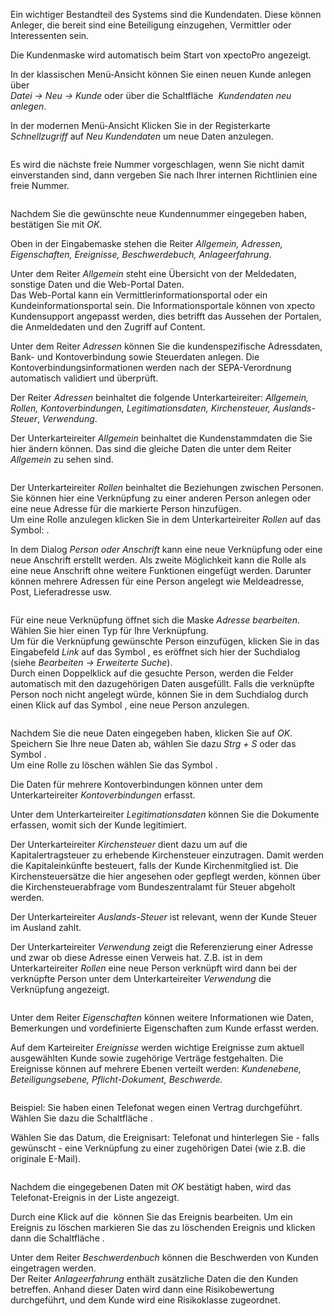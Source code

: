 <!DOCTYPE html>
<html>
<head>
<meta charset="utf-8">
<meta name="viewport" content="width=device-width, initial-scale=1.0">
<title>200_Kundendaten.md</title>
<link rel="stylesheet" href="https://stackedit.io/res-min/themes/base.css" />
<script type="text/javascript" src="https://cdn.mathjax.org/mathjax/latest/MathJax.js?config=TeX-AMS_HTML"></script>
</head>
<body><div class="container"><p>Ein wichtiger Bestandteil des Systems sind die Kundendaten. Diese können Anleger, die bereit sind eine Beteiligung einzugehen, Vermittler oder Interessenten sein. </p>

<p>Die Kundenmaske wird automatisch beim Start von xpectoPro angezeigt. </p>

<p>In der klassischen Menü-Ansicht können Sie einen neuen Kunde anlegen über  <br>
 <em>Datei → Neu → Kunde</em> oder über die Schaltfläche <img src="http://xpecto.github.io/docs/img/img_1461145344584.png" alt="" title=""> <em>Kundendaten neu anlegen</em>.</p>

<p>In der modernen Menü-Ansicht Klicken Sie in der Registerkarte <em>Schnellzugriff</em> auf <em>Neu</em> <em>Kundendaten</em> um neue Daten anzulegen.</p>

<p><img src="http://xpecto.github.io/docs/img/img_1461138567329.png" alt="" title=""></p>

<p>Es wird die nächste freie Nummer vorgeschlagen, wenn Sie nicht damit einverstanden sind, dann vergeben Sie nach Ihrer internen Richtlinien eine freie Nummer. </p>

<p><img src="http://xpecto.github.io/docs/img/img_1461146426293.png" alt="" title=""></p>

<p>Nachdem Sie die gewünschte neue Kundennummer eingegeben haben, bestätigen Sie mit <em>OK</em>. </p>

<p>Oben in der Eingabemaske stehen die Reiter <em>Allgemein, Adressen, Eigenschaften, Ereignisse, Beschwerdebuch, Anlageerfahrung</em>.</p>

<p>Unter dem Reiter <em>Allgemein</em> steht eine Übersicht von der Meldedaten, sonstige Daten und die Web-Portal Daten.  <br>
Das Web-Portal kann ein Vermittlerinformationsportal oder ein Kundeinformationsportal sein. Die Informationsportale können von xpecto Kundensupport angepasst werden, dies betrifft das Aussehen der  Portalen, die Anmeldedaten und den Zugriff auf Content. </p>

<p>Unter dem Reiter <em>Adressen</em> können Sie die kundenspezifische Adressdaten, Bank- und Kontoverbindung sowie Steuerdaten anlegen. Die Kontoverbindungsinformationen werden nach der SEPA-Verordnung automatisch validiert und überprüft.  </p>

<p>Der Reiter <em>Adressen</em> beinhaltet die folgende Unterkarteireiter: <em>Allgemein, Rollen, Kontoverbindungen, Legitimationsdaten, Kirchensteuer, Auslands-Steuer</em>, <em>Verwendung</em>.</p>

<p>Der Unterkarteireiter <em>Allgemein</em> beinhaltet die Kundenstammdaten die Sie hier ändern können. Das sind die gleiche Daten die unter dem Reiter <em>Allgemein</em> zu sehen sind.</p>

<p><img src="http://xpecto.github.io/docs/img/img_1461146656342.png" alt="" title=""></p>

<p>Der Unterkarteireiter <em>Rollen</em> beinhaltet die Beziehungen zwischen Personen. Sie können hier eine Verknüpfung zu einer anderen Person anlegen oder eine neue Adresse für die markierte Person hinzufügen.  <br>
Um eine Rolle anzulegen klicken Sie in dem Unterkarteireiter <em>Rollen</em> auf das Symbol:  <img src="http://xpecto.github.io/docs/img/img_1461148742133.png" alt="" title="">. </p>

<p>In dem Dialog <em>Person oder Anschrift</em> kann eine neue Verknüpfung oder eine neue Anschrift erstellt werden. Als zweite Möglichkeit kann die Rolle als eine neue Anschrift ohne weitere Funktionen eingefügt werden. Darunter können mehrere Adressen für eine Person angelegt wie Meldeadresse, Post, Lieferadresse usw. </p>

<p><img src="http://xpecto.github.io/docs/img/img_1438074839670.png" alt="" title=""></p>

<p>Für eine neue Verknüpfung öffnet sich die Maske <em>Adresse bearbeiten</em>. <br>
Wählen Sie hier einen Typ für Ihre Verknüpfung.  <br>
Um für die Verknüpfung gewünschte Person einzufügen, klicken Sie in das Eingabefeld <em>Link</em> auf das Symbol <img src="http://xpecto.github.io/docs/img/img_1461148844168.png" alt="" title="">, es eröffnet sich hier der Suchdialog (siehe <em>Bearbeiten → Erweiterte Suche</em>).  <br>
Durch einen Doppelklick auf die gesuchte Person, werden die Felder automatisch mit den dazugehörigen Daten ausgefüllt. Falls die verknüpfte Person noch nicht angelegt würde, können Sie in dem Suchdialog durch einen Klick auf das Symbol <img src="http://xpecto.github.io/docs/img/img_1461148931706.png" alt="" title="">, eine neue Person anzulegen.</p>

<p><img src="http://xpecto.github.io/docs/img/img_1461148513327.png" alt="" title=""></p>

<p>Nachdem Sie die neue Daten eingegeben haben, klicken Sie auf <em>OK</em>.  Speichern Sie Ihre neue Daten ab,  wählen Sie dazu <em>Strg + S</em> oder das Symbol <img src="http://xpecto.github.io/docs/img/img_1461149300945.png" alt="" title="">. <br>
Um eine Rolle zu löschen wählen Sie das Symbol <img src="http://xpecto.github.io/docs/img/img_1461149341916.png" alt="" title="">.</p>

<p>Die Daten für mehrere Kontoverbindungen können unter dem Unterkarteireiter <em>Kontoverbindungen</em> erfasst.</p>

<p>Unter dem Unterkarteireiter <em>Legitimationsdaten</em> können Sie die Dokumente erfassen, womit sich der Kunde legitimiert.</p>

<p>Der Unterkarteireiter <em>Kirchensteuer</em> dient dazu um auf die Kapitalertragsteuer zu erhebende Kirchensteuer einzutragen.  Damit werden die Kapitaleinkünfte besteuert, falls der Kunde Kirchenmitglied ist. Die Kirchensteuersätze die hier angesehen oder gepflegt werden, können über die Kirchensteuerabfrage vom Bundeszentralamt für Steuer abgeholt werden.</p>

<p>Der Unterkarteireiter <em>Auslands-Steuer</em> ist relevant, wenn der Kunde Steuer im Ausland zahlt.</p>

<p>Der Unterkarteireiter <em>Verwendung</em> zeigt die Referenzierung einer Adresse und zwar ob diese Adresse einen Verweis hat. Z.B. ist in dem Unterkarteireiter <em>Rollen</em> eine neue Person verknüpft wird dann bei der verknüpfte Person unter dem Unterkarteireiter <em>Verwendung</em> die Verknüpfung angezeigt.</p>

<p><img src="http://xpecto.github.io/docs/img/img_1461148599499.png" alt="" title=""></p>

<p>Unter dem Reiter <em>Eigenschaften</em> können weitere Informationen wie Daten, Bemerkungen und vordefinierte Eigenschaften zum Kunde erfasst werden.</p>

<p>Auf dem Karteireiter <em>Ereignisse</em> werden wichtige Ereignisse zum aktuell ausgewählten Kunde sowie zugehörige Verträge festgehalten. Die Ereignisse können auf mehrere Ebenen verteilt werden: <em>Kundenebene, Beteiligungsebene, Pflicht-Dokument, Beschwerde.</em> </p>

<p><img src="http://xpecto.github.io/docs/img/img_1461149517004.png" alt="" title=""></p>

<p>Beispiel: Sie haben einen Telefonat wegen einen Vertrag durchgeführt. <br>
Wählen Sie dazu die Schaltfläche <img src="http://xpecto.github.io/docs/img/img_1461149552445.png" alt="" title="">.</p>

<p>Wählen Sie das Datum, die Ereignisart: Telefonat und hinterlegen Sie - falls gewünscht - eine Verknüpfung zu einer zugehörigen Datei (wie z.B. die originale E-Mail). </p>

<p><img src="http://xpecto.github.io/docs/img/img_1438331893299.png" alt="" title=""></p>

<p>Nachdem die eingegebenen Daten mit <em>OK</em> bestätigt haben, wird das Telefonat-Ereignis in der Liste  angezeigt.</p>

<p>Durch eine Klick auf die  <img src="http://xpecto.github.io/docs/img/img_1461149799550.png" alt="" title=""> können Sie das Ereignis bearbeiten. Um ein Ereignis zu löschen markieren Sie das zu löschenden Ereignis und klicken dann  die Schaltfläche <img src="http://xpecto.github.io/docs/img/img_1461149839246.png" alt="" title="">.</p>

<p>Unter dem Reiter <em>Beschwerdenbuch</em> können die Beschwerden von  Kunden eingetragen werden. <br>
Der Reiter <em>Anlageerfahrung</em>  enthält zusätzliche Daten die den Kunden betreffen. Anhand dieser Daten wird dann eine Risikobewertung durchgeführt, und dem Kunde wird eine Risikoklasse zugeordnet.</p></div></body>
</html>